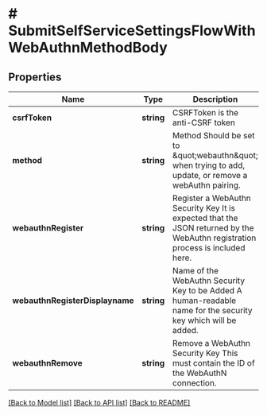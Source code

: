 # # SubmitSelfServiceSettingsFlowWithWebAuthnMethodBody

## Properties

Name | Type | Description | Notes
------------ | ------------- | ------------- | -------------
**csrfToken** | **string** | CSRFToken is the anti-CSRF token | [optional]
**method** | **string** | Method  Should be set to \&quot;webauthn\&quot; when trying to add, update, or remove a webAuthn pairing. |
**webauthnRegister** | **string** | Register a WebAuthn Security Key  It is expected that the JSON returned by the WebAuthn registration process is included here. | [optional]
**webauthnRegisterDisplayname** | **string** | Name of the WebAuthn Security Key to be Added  A human-readable name for the security key which will be added. | [optional]
**webauthnRemove** | **string** | Remove a WebAuthn Security Key  This must contain the ID of the WebAuthN connection. | [optional]

[[Back to Model list]](../../README.md#models) [[Back to API list]](../../README.md#endpoints) [[Back to README]](../../README.md)
